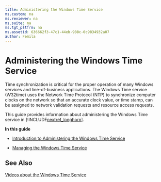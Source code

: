 ```yaml
---
title: Administering the Windows Time Service
ms.custom: na
ms.reviewer: na
ms.suite: na
ms.tgt_pltfrm: na
ms.assetid: 636662f3-47c1-44eb-988c-0c9834932a07
author: Femila
---
```

# Administering the Windows Time Service
  Time synchronization is critical for the proper operation of many Windows services and line\-of\-business applications. The Windows Time service \(W32time\) uses the Network Time Protocol \(NTP\) to synchronize computer clocks on the network so that an accurate clock value, or time stamp, can be assigned to network validation requests and resource access requests.  
  
 This guide provides information about administering the Windows Time service in [!INCLUDE[nextref_longhorn](../Token/nextref_longhorn_md.md)].  
  
 **In this guide**  
  
-   [Introduction to Administering the Windows Time Service](../Topic/Introduction-to-Administering-the-Windows-Time-Service.md)  
  
-   [Managing the Windows Time Service](../Topic/Managing-the-Windows-Time-Service.md)  
  
## See Also  
 [Videos about the Windows Time Service](http://www.microsoft.com/showcase/en/us/search?phrase=w32time)  
  
  
